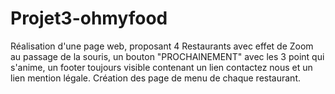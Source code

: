 # Projet3-ohmyfood
Réalisation d'une page web, proposant 4 Restaurants avec effet de Zoom au passage de la souris, un bouton "PROCHAINEMENT" avec les 3 point qui s'anime, un footer toujours visible contenant un lien contactez nous et un lien mention légale. Création des page de menu de chaque restaurant.
